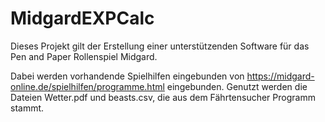 # MidgardEXPCalc

Dieses Projekt gilt der Erstellung einer unterstützenden Software für das Pen and Paper Rollenspiel
Midgard.

Dabei werden vorhandende Spielhilfen eingebunden von https://midgard-online.de/spielhilfen/programme.html eingebunden.
Genutzt werden die Dateien Wetter.pdf und beasts.csv, die aus dem Fährtensucher Programm stammt.
